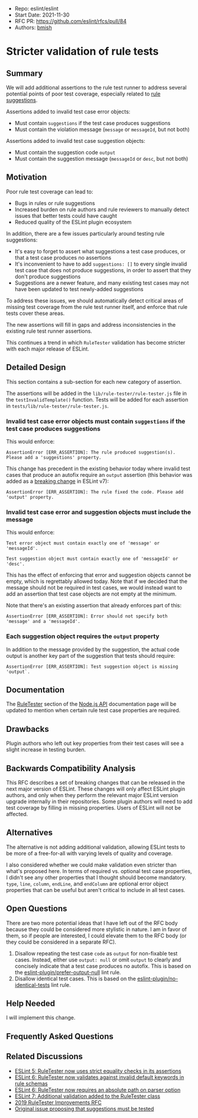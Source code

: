 - Repo: eslint/eslint
- Start Date: 2021-11-30
- RFC PR: <https://github.com/eslint/rfcs/pull/84>
- Authors: [bmish](https://github.com/bmish)

# Stricter validation of rule tests

## Summary

<!-- One-paragraph explanation of the feature. -->

We will add additional assertions to the rule test runner to address several potential points of poor test coverage, especially related to [rule suggestions](https://eslint.org/docs/developer-guide/working-with-rules#providing-suggestions).

Assertions added to invalid test case error objects:

- Must contain `suggestions` if the test case produces suggestions
- Must contain the violation message (`message` or `messageId`, but not both)

Assertions added to invalid test case suggestion objects:

- Must contain the suggestion code `output`
- Must contain the suggestion message (`messageId` or `desc`, but not both)

## Motivation

<!-- Why are we doing this? What use cases does it support? What is the expected
outcome? -->

Poor rule test coverage can lead to:

- Bugs in rules or rule suggestions
- Increased burden on rule authors and rule reviewers to manually detect issues that better tests could have caught
- Reduced quality of the ESLint plugin ecosystem

In addition, there are a few issues particularly around testing rule suggestions:

- It's easy to forget to assert what suggestions a test case produces, or that a test case produces no assertions
- It's inconvenient to have to add `suggestions: []` to every single invalid test case that does not produce suggestions, in order to assert that they don't produce suggestions
- Suggestions are a newer feature, and many existing test cases may not have been updated to test newly-added suggestions

To address these issues, we should automatically detect critical areas of missing test coverage from the rule test runner itself, and enforce that rule tests cover these areas.

The new assertions will fill in gaps and address inconsistencies in the existing rule test runner assertions.

This continues a trend in which `RuleTester` validation has become stricter with each major release of ESLint.

## Detailed Design

<!--
   This is the bulk of the RFC.

   Explain the design with enough detail that someone familiar with ESLint
   can implement it by reading this document. Please get into specifics
   of your approach, corner cases, and examples of how the change will be
   used. Be sure to define any new terms in this section.
-->

This section contains a sub-section for each new category of assertion.

The assertions will be added in the `lib/rule-tester/rule-tester.js` file in the `testInvalidTemplate()` function. Tests will be added for each assertion in `tests/lib/rule-tester/rule-tester.js`.

### Invalid test case error objects must contain `suggestions` if the test case produces suggestions

This would enforce:

```pt
AssertionError [ERR_ASSERTION]: The rule produced suggestion(s). Please add a 'suggestions' property.
```

This change has precedent in the existing behavior today where invalid test cases that produce an autofix require an `output` assertion (this behavior was added as a [breaking change](https://eslint.org/docs/user-guide/migrating-to-7.0.0#additional-validation-added-to-the-ruletester-class) in ESLint v7):

```pt
AssertionError [ERR_ASSERTION]: The rule fixed the code. Please add 'output' property.
```

### Invalid test case error and suggestion objects must include the message

This would enforce:

```pt
Test error object must contain exactly one of 'message' or 'messageId'.
```

```pt
Test suggestion object must contain exactly one of 'messageId' or 'desc'.
```

This has the effect of enforcing that error and suggestion objects cannot be empty, which is regrettably allowed today. Note that if we decided that the message should not be required in test cases, we would instead want to add an assertion that test case objects are not empty at the minimum.

Note that there's an existing assertion that already enforces part of this:

```pt
AssertionError [ERR_ASSERTION]: Error should not specify both 'message' and a 'messageId'.
```

### Each suggestion object requires the `output` property

In addition to the message provided by the suggestion, the actual code output is another key part of the suggestion that tests should require:

```pt
AssertionError [ERR_ASSERTION]: Test suggestion object is missing 'output`.
```

## Documentation

<!--
    How will this RFC be documented? Does it need a formal announcement
    on the ESLint blog to explain the motivation?
-->

The [RuleTester](https://eslint.org/docs/developer-guide/nodejs-api#ruletester) section of the [Node.js API](https://eslint.org/docs/developer-guide/nodejs-api#ruletester) documentation page will be updated to mention when certain rule test case properties are required.

## Drawbacks

<!--
    Why should we *not* do this? Consider why adding this into ESLint
    might not benefit the project or the community. Attempt to think
    about any opposing viewpoints that reviewers might bring up.

    Any change has potential downsides, including increased maintenance
    burden, incompatibility with other tools, breaking existing user
    experience, etc. Try to identify as many potential problems with
    implementing this RFC as possible.
-->

Plugin authors who left out key properties from their test cases will see a slight increase in testing burden.

## Backwards Compatibility Analysis

<!--
    How does this change affect existing ESLint users? Will any behavior
    change for them? If so, how are you going to minimize the disruption
    to existing users?
-->

This RFC describes a set of breaking changes that can be released in the next major version of ESLint. These changes will only affect ESLint plugin authors, and only when they perform the relevant major ESLint version upgrade internally in their repositories. Some plugin authors will need to add test coverage by filling in missing properties. Users of ESLint will not be affected.

## Alternatives

<!--
    What other designs did you consider? Why did you decide against those?

    This section should also include prior art, such as whether similar
    projects have already implemented a similar feature.
-->

The alternative is not adding additional validation, allowing ESLint tests to be more of a free-for-all with varying levels of quality and coverage.

I also considered whether we could make validation even stricter than what's proposed here. In terms of required vs. optional test case properties, I didn't see any other properties that I thought should become mandatory. `type`, `line`, `column`, `endLine`, and `endColumn` are optional error object properties that can be useful but aren't critical to include in all test cases.

## Open Questions

<!--
    This section is optional, but is suggested for a first draft.

    What parts of this proposal are you unclear about? What do you
    need to know before you can finalize this RFC?

    List the questions that you'd like reviewers to focus on. When
    you've received the answers and updated the design to reflect them,
    you can remove this section.
-->

There are two more potential ideas that I have left out of the RFC body because they could be considered more stylistic in nature. I am in favor of them, so if people are interested, I could elevate them to the RFC body (or they could be considered in a separate RFC).

1. Disallow repeating the test case `code` as `output` for non-fixable test cases. Instead, either use `output: null` or omit `output` to clearly and concisely indicate that a test case produces no autofix. This is based on the [eslint-plugin/prefer-output-null](https://github.com/not-an-aardvark/eslint-plugin-eslint-plugin/blob/master/docs/rules/prefer-output-null.md) lint rule.
2. Disallow identical test cases. This is based on the [eslint-plugin/no-identical-tests](https://github.com/not-an-aardvark/eslint-plugin-eslint-plugin/blob/master/docs/rules/no-identical-tests.md) lint rule.

## Help Needed

<!--
    This section is optional.

    Are you able to implement this RFC on your own? If not, what kind
    of help would you need from the team?
-->

I will implement this change.

## Frequently Asked Questions

<!--
    This section is optional but suggested.

    Try to anticipate points of clarification that might be needed by
    the people reviewing this RFC. Include those questions and answers
    in this section.
-->

## Related Discussions

<!--
    This section is optional but suggested.

    If there is an issue, pull request, or other URL that provides useful
    context for this proposal, please include those links here.
-->

- [ESLint 5: RuleTester now uses strict equality checks in its assertions](https://eslint.org/docs/user-guide/migrating-to-5.0.0#rule-tester-equality)
- [ESLint 6: RuleTester now validates against invalid default keywords in rule schemas](https://eslint.org/docs/user-guide/migrating-to-6.0.0#ruletester-now-validates-against-invalid-default-keywords-in-rule-schemas)
- [ESLint 6: RuleTester now requires an absolute path on parser option](https://eslint.org/docs/user-guide/migrating-to-6.0.0#ruletester-now-requires-an-absolute-path-on-parser-option)
- [ESLint 7: Additional validation added to the RuleTester class](https://eslint.org/docs/user-guide/migrating-to-7.0.0#additional-validation-added-to-the-ruletester-class)
- [2019 RuleTester Improvements RFC](https://github.com/eslint/rfcs/tree/main/designs/2019-rule-tester-improvements)
- [Original issue proposing that suggestions must be tested](https://github.com/eslint/eslint/issues/15104)
